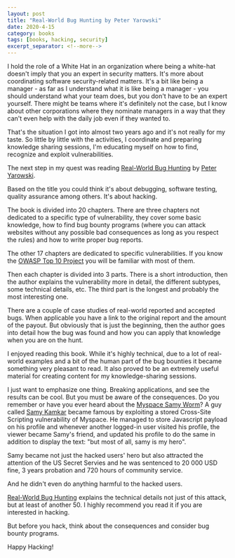 ```yaml
---
layout: post
title: "Real-World Bug Hunting by Peter Yarowski"
date: 2020-4-15
category: books
tags: [books, hacking, security]
excerpt_separator: <!--more-->
---
```

I hold the role of a White Hat in an organization where being a white-hat doesn't imply that you an expert in security matters. It's more about coordinating software security-related matters.  It's a bit like being a manager - as far as I understand what it is like being a manager - you should understand what your team does, but you don't have to be an expert yourself. There might be teams where it's definitely not the case, but I know about other corporations where they nominate managers in a way that they can't even help with the daily job even if they wanted to.
<!--more-->

That's the situation I got into almost two years ago and it's not really for my taste. So little by little with the activities, I coordinate and preparing knowledge sharing sessions, I'm educating myself on how to find, recognize and exploit vulnerabilities.

The next step in my quest was reading [Real-World Bug Hunting](https://amzn.to/3aS0Ic9) by [Peter Yarowski](https://twitter.com/yaworsk).

Based on the title you could think it's about debugging, software testing, quality assurance among others. It's about hacking.

The book is divided into 20 chapters. There are three chapters not dedicated to a specific type of vulnerability, they cover some basic knowledge, how to find bug bounty programs (where you can attack websites without any possible bad consequences as long as you respect the rules) and how to write proper bug reports.

The other 17 chapters are dedicated to specific vulnerabilities. If you know the [OWASP Top 10 Project](https://owasp.org/www-project-top-ten/) you will be familiar with most of them.

Then each chapter is divided into 3 parts. There is a short introduction, then the author explains the vulnerability more in detail, the different subtypes, some technical details, etc. The third part is the longest and probably the most interesting one.

There are a couple of case studies of real-world reported and accepted bugs. When applicable you have a link to the original report and the amount of the payout. But obviously that is just the beginning, then the author goes into detail how the bug was found and how you can apply that knowledge when you are on the hunt.

I enjoyed reading this book. While it's highly technical, due to a lot of real-world examples and a bit of the human part of the bug bounties it became something very pleasant to read. It also proved to be an extremely useful material for creating content for my knowledge-sharing sessions.

I just want to emphasize one thing. Breaking applications, and see the results can be cool. But you must be aware of the consequences. Do you remember or have you ever heard about the [Myspace Samy Worm](https://en.wikipedia.org/wiki/Samy_(computer_worm))? A guy called [Samy Kamkar](https://en.wikipedia.org/wiki/Samy_Kamkar) became famous by exploiting a stored Cross-Site Scripting vulnerability of Myspace. He managed to store Javascript payload on his profile and whenever another logged-in user visited his profile, the viewer became Samy's friend, and updated his profile to do the same in addition to display the text: "but most of all, samy is my hero".

Samy became not just the hacked users' hero but also attracted the attention of the US Secret Servies and he was sentenced to 20 000 USD fine, 3 years probation and 720 hours of community service.

And he didn't even do anything harmful to the hacked users.

[Real-World Bug Hunting](https://amzn.to/3aS0Ic9) explains the technical details not just of this attack, but at least of another 50. I highly recommend you read it if you are interested in hacking.

But before you hack, think about the consequences and consider bug bounty programs.

Happy Hacking!